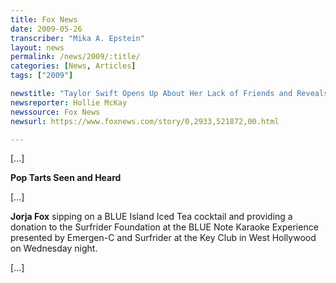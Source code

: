 ```yaml
---
title: Fox News
date: 2009-05-26
transcriber: "Mika A. Epstein"
layout: news
permalink: /news/2009/:title/
categories: [News, Articles]
tags: ["2009"]

newstitle: "Taylor Swift Opens Up About Her Lack of Friends and Reveals How She Punishes Heart-Breaking Boys  "
newsreporter: Hollie McKay
newssource: Fox News
newsurl: https://www.foxnews.com/story/0,2933,521872,00.html

---
```


[...]

**Pop Tarts Seen and Heard**

[...]

**Jorja Fox** sipping on a BLUE Island Iced Tea cocktail and providing a donation to the Surfrider Foundation at the BLUE Note Karaoke Experience presented by Emergen-C and Surfrider at the Key Club in West Hollywood on Wednesday night.

[...]

